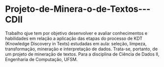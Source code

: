 # Projeto-de-Minera-o-de-Textos---CDII

Trabalho qjue tem por objetivo desenvolver e avaliar conhecimentos e habilidades em relação a aplicação das etapas do processo de KDT (Knowledge Discovery in Texts) estudadas em aula: seleção, limpeza, transformação, mineração e interpretação de dados. Trata-se, portanto, de um projeto de mineração de textos. Para a disciplina de Ciência de Dados II, Engenharia de Computação, UFSM.
